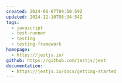 ```yaml
---
created: 2024-06-07T09:50:59Z
updated: 2024-12-10T08:34:54Z
tags:
  - javascript
  - test-runner
  - testing
  - testing-framework
homepage:
  - https://jestjs.io/
github: https://github.com/jestjs/jest
documentation:
  - https://jestjs.io/docs/getting-started
---
```

